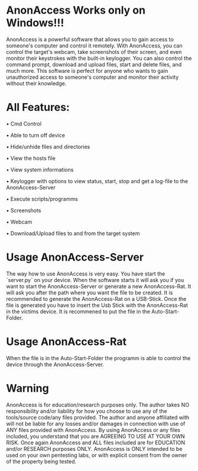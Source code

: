 # AnonAccess    Works only on Windows!!! 
AnonAccess is a powerful software that allows you to gain access to someone's computer and control it remotely. 
With AnonAccess, you can control the target's webcam, take screenshots of their screen, and even monitor their keystrokes with the built-in keylogger. 
You can also control the command prompt, download and upload files, start and delete files, and much more. 
This software is perfect for anyone who wants to gain unauthorized access to someone's computer and monitor their activity without their knowledge.

# All Features:
• Cmd Control

• Able to turn off device

• Hide/unhide files and directories

• View the hosts file

• View system informations

• Keylogger with options to view status, start, stop and get a log-file to the AnonAccess-Server

• Execute scripts/programms

• Screenshots

• Webcam

• Download/Upload files to and from the target system


# Usage AnonAccess-Server
The way how to use AnonAccess is very easy. You have start the ˋserver.pyˋ on your device. When the software starts it will ask you if you want to start the AnonAccess-Server or generate a new  AnonAccess-Rat. It will ask you after the path where you want the file to be created. It is recommended to generate the AnonAccess-Rat on a USB-Stick. Once the file is generated you have to insert the Usb Stick with the AnonAccess-Rat in the victims device. It is recommened to put the file in the Auto-Start-Folder.

# Usage AnonAccess-Rat
When the file is in the Auto-Start-Folder the programm is able to control the device through the AnonAccess-Server.


# Warning
AnonAccess is for education/research purposes only. The author takes NO responsibility and/or liability for how you choose to use any of the tools/source code/any files provided. The author and anyone affiliated with will not be liable for any losses and/or damages in connection with use of ANY files provided with AnonAccess. By using AnonAccess or any files included, you understand that you are AGREEING TO USE AT YOUR OWN RISK. Once again AnonAccess and ALL files included are for EDUCATION and/or RESEARCH purposes ONLY. AnonAccess is ONLY intended to be used on your own pentesting labs, or with explicit consent from the owner of the property being tested.
